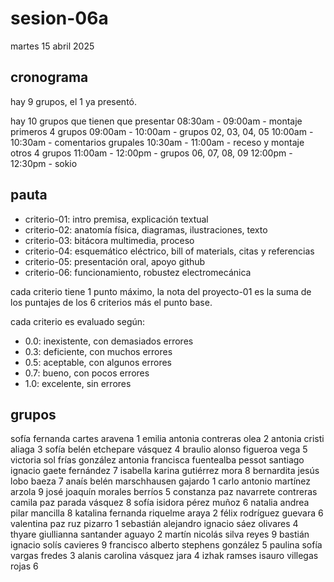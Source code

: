 # sesion-06a

martes 15 abril 2025

## cronograma

hay 9 grupos, el 1 ya presentó.

hay 10 grupos que tienen que presentar
08:30am - 09:00am - montaje primeros 4 grupos
09:00am - 10:00am - grupos 02, 03, 04, 05
10:00am - 10:30am - comentarios grupales
10:30am - 11:00am - receso y montaje otros 4 grupos
11:00am - 12:00pm - grupos 06, 07, 08, 09
12:00pm - 12:30pm - sokio

## pauta

* criterio-01: intro premisa, explicación textual
* criterio-02: anatomía física, diagramas, ilustraciones, texto
* criterio-03: bitácora multimedia, proceso
* criterio-04: esquemático eléctrico, bill of materials, citas y referencias
* criterio-05: presentación oral, apoyo github
* criterio-06: funcionamiento, robustez electromecánica

cada criterio tiene 1 punto máximo, la nota del proyecto-01 es la suma de los puntajes de los 6 criterios más el punto base.

cada criterio es evaluado según:

* 0.0: inexistente, con demasiados errores
* 0.3: deficiente, con muchos errores
* 0.5: aceptable, con algunos errores
* 0.7: bueno, con pocos errores
* 1.0: excelente, sin errores

## grupos

sofía fernanda cartes aravena 1
emilia antonia contreras olea 2
antonia cristi aliaga 3
sofía belén etchepare vásquez 4
braulio alonso figueroa vega 5
victoria sol frías gonzález
antonia francisca fuentealba pessot
santiago ignacio gaete fernández 7
isabella karina gutiérrez mora 8
bernardita jesús lobo baeza 7
anaís belén marschhausen gajardo 1
carlo antonio martínez arzola 9
josé joaquín morales berríos 5
constanza paz navarrete contreras
camila paz parada vásquez 8
sofía isidora pérez muñoz 6
natalia andrea pilar mancilla 8
katalina fernanda riquelme araya 2
félix rodríguez guevara 6
valentina paz ruz pizarro 1
sebastián alejandro ignacio sáez olivares 4
thyare giullianna santander aguayo 2
martín nicolás silva reyes 9
bastián ignacio solís cavieres 9
francisco alberto stephens gonzález 5
paulina sofía vargas fredes 3
alanis carolina vásquez jara 4
izhak ramses isauro villegas rojas 6
